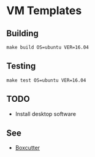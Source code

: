 VM Templates
============

Building
--------

    make build OS=ubuntu VER=16.04

Testing
-------

    make test OS=ubuntu VER=16.04

TODO
----

* Install desktop software

See
---

* [Boxcutter](https://github.com/boxcutter)

